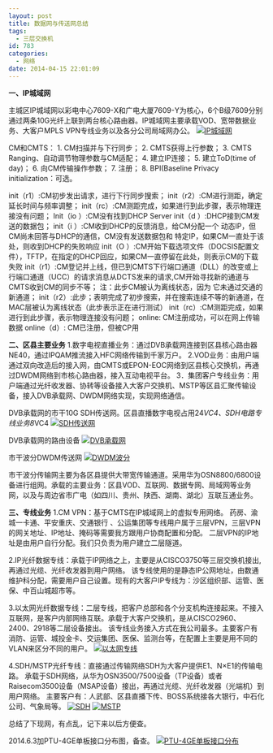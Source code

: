 ```yaml
---
layout: post
title: 数据网与传送网总结
tags:
  - 三层交换机
id: 783
categories:
  - 网络
date: 2014-04-15 22:01:09
---
```


**一、IP城域网**

主城区IP城域网以彩电中心7609-X和广电大厦7609-Y为核心，6个B级7609分别通过两条10G光纤上联到两台核心路由器。IP城域网主要承载VOD、宽带数据业务、大客户MPLS VPN专线业务以及各分公司局域网办公。
[![](http://ixjx-sae.stor.sinaapp.com/uploads/IP城域网.jpg "IP城域网")](http://ixjx.sinaapp.com/%e6%95%b0%e6%8d%ae%e7%bd%91%e4%b8%8e%e4%bc%a0%e9%80%81%e7%bd%91%e6%80%bb%e7%bb%93/ip%e5%9f%8e%e5%9f%9f%e7%bd%91/)

<!--more-->

CM和CMTS：
1\. CM扫描并与下行同步；
2\. CMTS获得上行参数；
3\. CMTS Ranging、自动调节物理参数与CM适配；
4\. 建立IP连接；
5\. 建立ToD(time of day)；
6\. 向CM传输操作参数；
7\. 注册；
8\. BPI(Baseline Privacy initialization：可选。

init（r1）:CM初步发出请求，进行下行同步搜索；
init（r2）:CM进行测距，确定 延长时间与频率调整；
init（rc）:CM测距完成，如果进行到此步骤，表示物理连接没有问题；
Init（io ）:CM没有找到DHCP Server
init（d ）:DHCP接到CM发送的数据包；
init（i ）:CM收到DHCP的反馈消息，给CM分配一个 动态IP，但CM尚未回答与DHCP的通信，CM没有发送数据包和 特定IP，如果CM一直处于该处，则收到DHCP的失败响应
init（O ）:CM开始下载选项文件（DOCSIS配置文件），TFTP，在指定的DHCP回应，如果CM一直停留在此处，则表示CM的下载失败
init（r1）:CM登记并上线，但已到CMTS下行端口通道（DLL）的改变或上行端口通道（UCC）的请求消息从DCTS发来的请求,CM开始寻找新的通道与CMTS收到CM的同步不等；
注：此步CM被认为离线状态，因为 它未通过交通的新通道；
init（r2）:此步；表明完成了初步搜索，并在搜索连续不等的新通道，在MAC层被认为离线状态（此步表示正在进行测试）
init（rc）:CM测距完成，如果进行到此步骤，表示物理连接没有问题；
online: CM注册成功，可以在网上传输数据
online（d）: CM已注册，但被CP用

**二、区县主要业务**
1.数字电视直播业务：通过DVB承载网连接到区县核心路由器NE40，通过IPQAM推流接入HFC网络传输到千家万户。
2.VOD业务：由用户端通过双向改造后的接入网，由CMTS或EPON-EOC网络到区县核心交换机，再通过DWDM网络到市核心路由器，接入互动电视平台。
3．集团客户专线业务：用户端通过光纤收发器、协转等设备接入大客户交换机、MSTP等区县汇聚传输设备，接入DVB承载网、DWDM网络实现，实现网络通信。

DVB承载网的市干10G SDH传送网。区县直播数字电视占用24*VC4、SDH电路专线业务8*VC4
[![](http://ixjx-sae.stor.sinaapp.com/uploads/SDH传送网.jpg "SDH传送网")](http://ixjx.sinaapp.com/%e6%95%b0%e6%8d%ae%e7%bd%91%e4%b8%8e%e4%bc%a0%e9%80%81%e7%bd%91%e6%80%bb%e7%bb%93/sdh%e4%bc%a0%e9%80%81%e7%bd%91/)

DVB承载网的路由设备
[![](http://ixjx-sae.stor.sinaapp.com/uploads/DVB承载网.jpg "DVB承载网")](http://ixjx.sinaapp.com/%e6%95%b0%e6%8d%ae%e7%bd%91%e4%b8%8e%e4%bc%a0%e9%80%81%e7%bd%91%e6%80%bb%e7%bb%93/dvb%e6%89%bf%e8%bd%bd%e7%bd%91/)

市干波分DWDM传送网
[![](http://ixjx-sae.stor.sinaapp.com/uploads/DWDM波分.jpg "DWDM波分")](http://ixjx.sinaapp.com/%e6%95%b0%e6%8d%ae%e7%bd%91%e4%b8%8e%e4%bc%a0%e9%80%81%e7%bd%91%e6%80%bb%e7%bb%93/dwdm%e6%b3%a2%e5%88%86/)

市干波分传输网主要为各区县提供大带宽传输通道。采用华为OSN8800/6800设备进行组网。承载的主要业务：区县VOD、互联网、数据专网、局域网等业务网，以及与周边省市广电（如四川、贵州、陕西、湖南、湖北）互联互通业务。

**三、专线业务**
1.CM VPN：基于CMTS在IP城域网上的虚拟专用网络。
药房、渝城一卡通、平安重庆、交通银行 、公运集团等专线用户属于三层VPN，三层VPN的网关地址、IP地址、掩码等需要我方跟用户协商配置和分配。
二层VPN的IP地址是由用户自行分配。我们只负责为用户建立二层隧道。

2.IP光纤数据专线：承载于IP网络之上，主要是从CISCO3750等三层交换机接出,再通过光缆、光纤收发器到用户网络。
该专线使用的是静态IP公网地址，由数通维护科分配，需要用户自己设置。现有的大客户IP专线为：沙区组织部、运管、医保、中百山城超市等。

3.以太网光纤数据专线：二层专线，把客户总部和各个分支机构连接起来。不接入互联网，是客户内部网络互联。承载于大客户交换机，是从CISCO2960、2400、2918等二层设备接出。
该专线业务接入方式在我公司最多。主要客户有消防、运管、城投金卡、交运集团、医保、监测台等，在配置上主要是用不同的VLAN来区分不同的用户。
[![](http://ixjx-sae.stor.sinaapp.com/uploads/以太网专线.jpg "以太网专线")](http://ixjx.sinaapp.com/%e6%95%b0%e6%8d%ae%e7%bd%91%e4%b8%8e%e4%bc%a0%e9%80%81%e7%bd%91%e6%80%bb%e7%bb%93/%e4%bb%a5%e5%a4%aa%e7%bd%91%e4%b8%93%e7%ba%bf/)

4.SDH/MSTP光纤专线：直接通过传输网络SDH为大客户提供E1、N×E1的传输电路。
承载于SDH网络，从华为OSN3500/7500设备（TP设备）或者Raisecom3500设备（MSAP设备）接出，再通过光缆、光纤收发器（光端机）到用户网络。
主要客户有：人武部、区县直播下传、BOSS系统接各大银行，中石化公司、气象局等。
[![](http://ixjx-sae.stor.sinaapp.com/uploads/SDH.jpg "SDH")](http://ixjx.sinaapp.com/%e6%95%b0%e6%8d%ae%e7%bd%91%e4%b8%8e%e4%bc%a0%e9%80%81%e7%bd%91%e6%80%bb%e7%bb%93/sdh/)
[![](http://ixjx-sae.stor.sinaapp.com/uploads/MSTP.jpg "MSTP")](http://ixjx.sinaapp.com/%e6%95%b0%e6%8d%ae%e7%bd%91%e4%b8%8e%e4%bc%a0%e9%80%81%e7%bd%91%e6%80%bb%e7%bb%93/mstp/)

总结了下现网，有点乱，记下来以后方便查。

2014.6.3加PTU-4GE单板接口分布图，备查。
[![](http://ixjx-sae.stor.sinaapp.com/uploads/PTU-4GE单板接口分布.jpg "PTU-4GE单板接口分布")](http://ixjx.sinaapp.com/%e6%95%b0%e6%8d%ae%e7%bd%91%e4%b8%8e%e4%bc%a0%e9%80%81%e7%bd%91%e6%80%bb%e7%bb%93/ptu-4ge%e5%8d%95%e6%9d%bf%e6%8e%a5%e5%8f%a3%e5%88%86%e5%b8%83/)